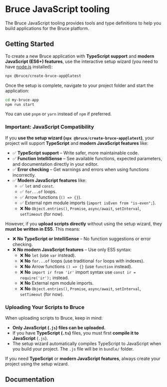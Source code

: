 
<a name="readmemd"></a>

# Bruce JavaScript tooling

The Bruce JavaScript tooling provides tools and type definitions to help you build applications for the Bruce platform.

## Getting Started

To create a new Bruce application with **TypeScript support** and **modern JavaScript (ES6+) features**, use the interactive setup wizard (you need to have [node.js](https://nodejs.org/en) installed):

```sh
npx @bruce/create-bruce-app@latest
```

Once the setup is complete, navigate to your project folder and start the application:

```sh
cd my-bruce-app
npm run start
```

You can use `pnpm` or `yarn` instead of `npm` if preferred.

### Important: JavaScript Compatibility

If you **use the setup wizard (`npx @bruce/create-bruce-app@latest`)**, your project will support **TypeScript** and **modern JavaScript features** like:

- ✅ **TypeScript support** – Write safer, more maintainable code.
- ✅ **Function IntelliSense** – See available functions, expected parameters, and documentation directly in your editor.
- ✅ **Error checking** – Get warnings and errors when using functions incorrectly.
- ✅ **Modern JavaScript features** like:
  - ✅ `let` and `const`.
  - ✅ `for...of` loops.
  - ✅ Arrow functions (`() => {}`).
  - ✅ External npm module imports (`import isEven from "is-even";`).
  - ❌ **No** `Object.entries()`, `Promise`, `async/await`, `setInterval`, `setTimeout` (for now).

However, if you **upload scripts directly** without using the setup wizard, they **must be written in ES5**. This means:

- ❌ **No TypeScript or IntelliSense** – No function suggestions or error checking.
- ❌ **No modern JavaScript features** – Use only ES5 syntax:
  - ❌ **No** `let` (use `var` instead).
  - ❌ **No** `for...of` loops (use traditional `for` loops with indexes).
  - ❌ **No** Arrow functions `() => {}` (use `function` instead).
  - ❌ **No** `import ir from 'ir'` import syntax use `const ir = require('ir');` instead.
  - ❌ **No** External npm module imports.
  - ❌ **No** `Object.entries()`, `Promise`, `async/await`, `setInterval`, `setTimeout` (for now).

### Uploading Your Scripts to Bruce

When uploading scripts to Bruce, keep in mind:

- **Only JavaScript (`.js`) files can be uploaded.**
- If you have **TypeScript (`.ts`)** files, you must first **compile it to JavaScript** (`.js`).
- The setup wizard automatically compiles TypeScript to JavaScript when you build your project. The `.js` file will be in `bundle/` folder.

If you need **TypeScript** or **modern JavaScript features**, always create your project using the setup wizard.

## Documentation
